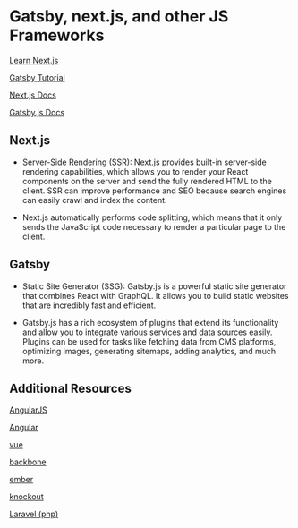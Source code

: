 # Gatsby, next.js, and other JS Frameworks

[Learn Next.js](https://nextjs.org/learn/basics/create-nextjs-app)

[Gatsby Tutorial](https://www.gatsbyjs.com/docs/tutorial/getting-started/)

[Next.js Docs](https://nextjs.org/docs)

[Gatsby.js Docs](https://www.gatsbyjs.com/docs/)

## Next.js

- Server-Side Rendering (SSR): Next.js provides built-in server-side rendering capabilities, which allows you to render your React components on the server and send the fully rendered HTML to the client. SSR can improve performance and SEO because search engines can easily crawl and index the content.

- Next.js automatically performs code splitting, which means that it only sends the JavaScript code necessary to render a particular page to the client.

## Gatsby

- Static Site Generator (SSG): Gatsby.js is a powerful static site generator that combines React with GraphQL. It allows you to build static websites that are incredibly fast and efficient.

- Gatsby.js has a rich ecosystem of plugins that extend its functionality and allow you to integrate various services and data sources easily. Plugins can be used for tasks like fetching data from CMS platforms, optimizing images, generating sitemaps, adding analytics, and much more.

## Additional Resources

[AngularJS](https://angularjs.org/)

[Angular](https://angular.io/)

[vue](https://vuejs.org/)

[backbone](https://backbonejs.org/)

[ember](https://emberjs.com/)

[knockout](https://knockoutjs.com/)

[Laravel (php)](https://laravel.com/)